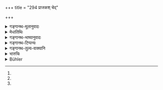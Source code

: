 +++
title = "294 प्राजकश् चेद्"

+++

<details><summary>गङ्गानथ-मूलानुवादः</summary>

When however, on account of the driver’s ineptitude, the cart turns off and causes injury, the owner shall be punished with a fine of two hundred.—(293) If the driver is a trained one, it is he that should be punished; if the driver is untrained, all the occupants of the cart should be fined a hundred each.—(294)
</details>

<details><summary>मेधातिथिः</summary>

**प्राजको** यानसारथिस् तस्य **वैगुण्यम्** अशिक्षितत्वम्, न तु प्रमादः । प्रमादे हि शिक्षितस्य स्वामिनो न दोषः । तस्माद् धेतोर् यदि **युग्यं** यानं[^२५८] सहश्**आपवर्तते** स्पष्टं मार्गं हित्वा तिर्यक् पश्चाद् वा गच्छेद् गतं च[^२५९] किंचिन् नाशयेत् **तत्र स्वामी दण्ड्यः** । अशिक्षितः प्राजकः किम् इत्य् आरोपितः । "मनुष्यमारणे क्षिप्रम्" (म्ध् ८.२९६) इत्यादिवक्ष्यमाणेन प्राणिभेदेन द्रव्यभेदेन च दण्डान्तरविधानाद् **द्विशतम्** इत्य् अविवक्षितम्[^२६०] । दण्डनिमित्तम् एतद् इत्य् एतावतैव वाक्यस्यार्थत्वाद् उत्तरत्र न कश्चिद् अन्यो ऽर्थः श्रूयते येन वाक्यं तत्र संख्याविधयकम् इत्य् उच्यते ॥ ८.२९३–९४ ॥


[^२६०]:
M G: iti vivakṣati; DK: (na?) vivakṣitam


[^२५९]:
M G gavāṃ ca; J omit: gataṃ ca


[^२५८]:
M G DK omit: yānaṃ
</details>

<details><summary>गङ्गानथ-भाष्यानुवादः</summary>

**(verses 8.293-294)  
**

‘*Driver*’—the man who drives the cart; his ‘*ineptitude*’ consists in his being not trained. What is said here applies to the case where the accident is due to this, and not to want of care; for when the driver is a trained one, the punishment should fall on him, there being no fault on the part of the master.

On account of the said ‘*ineptitude*,’ if the cart suddenly happens to ‘*turn off,’—i.e*., giving up the right path, swerves off either sideways or backwards,—and should thereby cause some damage, the owner should he fined for having employed an untrained driver.

In view of what is going to be said regarding the case ‘when a man is killed’ (296), where diverse penalties are prescribed in accordance with the nature of the living being injured or article damaged,—significance cannot be attached to what is said in the present verse regarding the fine being ‘two hundred’; all that is meant by the declaration is that the case cited is one calling for punishment; specially as there is nothing else (apart from the specific cases mentioned below) to which the exact amount of fine here laid down may he taken as applicable.—(293-294)
</details>

<details><summary>गङ्गानथ-टिप्पन्यः</summary>

**(verse 8.293)**

This verse is quoted in *Aparārka* (p. 863), which explains ‘*prājaka*’ as the *driver* and ‘*swāmi*’ as the man riding in the chariot;—in
*Smṛtitattva* (p. 530), which explains the meaning to be that, in a case
where the chariot goes astray on account of the inefficiency of the driver, and causes hurt to some one, a fine of 200 should be imposed on the owner of the chariot for the offence of having engaged an inept driver;—in *Bālambhaṭṭī* (2.299) which adds the same explanation as the one just given;—and in *Vivādaratnākara* (p. 282), which adds the following notes:—In a case where the owner of the chariot has employed an inefficient driver, and the horses go astray by reason of the driver’s inefficiency, and if there be any damages caused by this, then the owner should be fined 200.

It is quoted in *Vyavahāra-Bālambhaṭṭī* (p. 1041).

**(verse 8.294)**

This verse is quoted in *Vivādaratnākara* (p. 282), to the effect that in a case where the driver is efficient, the punishment shall be inflicted upon him; and it explains ‘*āptaḥ*’ as ‘fully expert’;—and in
*Mitākṣarā* (2.300) which adds, that if the owner employs an expert
driver, then it is the driver that is to be punished, not the owner;—and in *Vyavahāra-Bālambhaṭṭī* (p. 1042).
</details>

<details><summary>गङ्गानथ-तुल्य-वाक्यानि</summary>

**(verses 8.290-294)  
**

See Comparative notes for [Verse 8.290].
</details>

<details><summary>भारुचिः</summary>

कुशले प्राजके प्रा[जक एव दण्ड्यः । युग्यस्था]स् तु युग्यस्वामिप्रभृतिर्, यानास्वामिनो ऽपि सन्तः, अकुशले सति प्रत्येकं शतं शतं दण्ड्या भवेयुः । येन [प्राजको] ऽनाप्तः युग्यस्वामिनां देशान्तरा[दिगमनाय प्र]युक्तः, नान्यथा । शतं दण्डत्वं चाविवक्षितम् इति कृतव्याख्यानम् एतत् ॥ ८.२९३ ॥
</details>

<details><summary>Bühler</summary>

294	If the driver is skilful (but negligent), he alone shall be fined; if the driver is unskilful, the occupants of the carriage (also) shall be each fined one hundred (panas).
</details>
